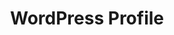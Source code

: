 ---
title: WordPress Profile
redirect_to: https://profiles.wordpress.org/varunms/#content-plugins
redirect_from:
    - /wordpress/
    - /wp/
    - /wp/profile/
    - /wordpress/profile/
---